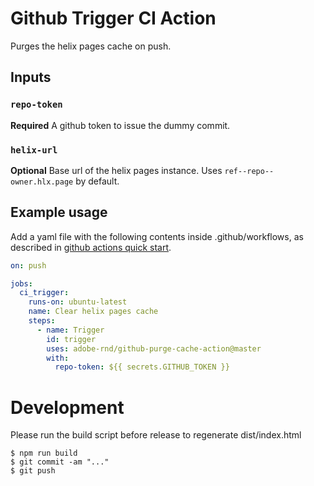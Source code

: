 # Github Trigger CI Action

Purges the helix pages cache on push.

## Inputs

### `repo-token`

**Required** A github token to issue the dummy commit.

### `helix-url`

**Optional** Base url of the helix pages instance. Uses
`ref--repo--owner.hlx.page` by default.

## Example usage

Add a yaml file with the following contents inside .github/workflows, as
described in [github actions quick
start](https://docs.github.com/en/free-pro-team@latest/actions/quickstart).

```yaml
on: push

jobs:
  ci_trigger:
    runs-on: ubuntu-latest
    name: Clear helix pages cache
    steps:
      - name: Trigger
        id: trigger
        uses: adobe-rnd/github-purge-cache-action@master
        with:
          repo-token: ${{ secrets.GITHUB_TOKEN }}
```

# Development

Please run the build script before release to regenerate dist/index.html

```sh-session
$ npm run build
$ git commit -am "..."
$ git push
```
